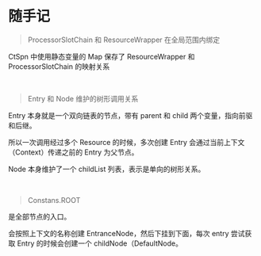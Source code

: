 # 随手记

>  ProcessorSlotChain 和 ResourceWrapper 在全局范围内绑定

CtSpn 中使用静态变量的 Map 保存了 ResourceWrapper 和 ProcessorSlotChain 的映射关系



<br>

> Entry 和 Node 维护的树形调用关系

Entry 本身就是一个双向链表的节点，带有 parent 和 child 两个变量，指向前驱和后继。

所以一次调用经过多个 Resource 的时候，多次创建 Entry 会通过当前上下文（Context）传递之前的 Entry 为父节点。

Node 本身维护了一个 childList 列表，表示是单向的树形关系。



<br>

> Constans.ROOT 

是全部节点的入口。

会按照上下文的名称创建 EntranceNode，然后下挂到下面，每次 entry 尝试获取 Entry 的时候会创建一个 childNode（DefaultNode。

